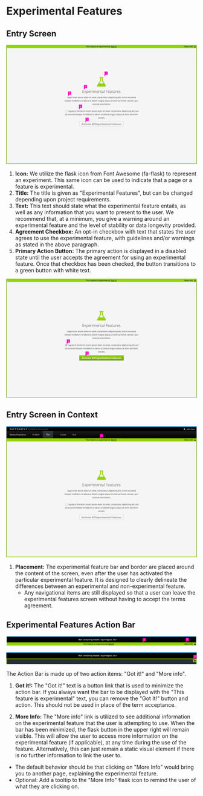 # Experimental Features

## Entry Screen

![Experimental Features with Callouts](img/experimental-features-callouts.png)

1. **Icon:** We utilize the flask icon from Font Awesome (fa-flask) to represent an experiment. This same icon can be used to indicate that a page or a feature is experimental.
2. **Title:** The title is given as "Experimental Features", but can be changed depending upon project requirements.
3. **Text:** This text should state what the experimental feature entails, as well as any information that you want to present to the user. We recommend that, at a minimum, you give a warning around an experimental feature and the level of stability or data longevity provided.
4. **Agreement Checkbox:** An opt-in checkbox with text that states the user agrees to use the experimental feature, with guidelines and/or warnings as stated in the above paragraph.
5. **Primary Action Button:** The primary action is displayed in a disabled state until the user accepts the agreement for using an experimental feature. Once that checkbox has been checked, the button transitions to a green button with white text.

![Experimental Features with Callouts](img/experimental-features-checked-callouts.png)

## Entry Screen in Context

![Experimental Feature in context](img/experimental-feature-in-context-design.png)

1. **Placement:** The experimental feature bar and border are placed around the content of the screen, even after the user has activated the particular experimental feature. It is designed to clearly delineate the differences between an experimental and non-experimental feature.
    - Any navigational items are still displayed so that a user can leave the experimental features screen without having to accept the terms agreement.

## Experimental Features Action Bar

![Experimental Feature in context](img/experimental-feature-bar-design.png)

![Experimental Feature in context](img/experimental-feature-bar-minimized-design.png)

The Action Bar is made up of two action items: "Got it!" and "More info".

1. **Got it!:** The "Got it!" text is a button link that is used to minimize the action bar. If you always want the bar to be displayed with the "This feature is experimental" text, you can remove the "Got It!" button and action. This should not be used in place of the term acceptance.

2. **More Info:** The "More info" link is utilized to see additional information on the experimental feature that the user is attempting to use. When the bar has been minimized, the flask button in the upper right will remain visible. This will allow the user to access more information on the experimental feature (if applicable), at any time during the use of the feature. Alternatively, this can just remain a static visual element if there is no further information to link the user to.
  - The default behavior should be that clicking on "More Info" would bring you to another page, explaining the experimental feature.
  - Optional: Add a tooltip to the "More Info" flask icon to remind the user of what they are clicking on.

